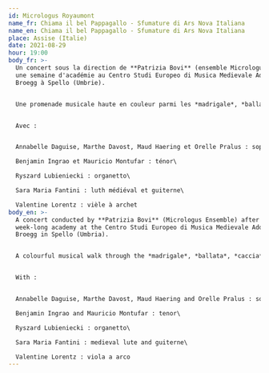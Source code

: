 ```yaml
---
id: Micrologus Royaumont
name_fr: Chiama il bel Pappagallo - Sfumature di Ars Nova Italiana
name_en: Chiama il bel Pappagallo - Sfumature di Ars Nova Italiana
place: Assise (Italie)
date: 2021-08-29
hour: 19:00
body_fr: >-
  Un concert sous la direction de **Patrizia Bovi** (ensemble Micrologus) après
  une semaine d'académie au Centro Studi Europeo di Musica Medievale Adolfo
  Broegg à Spello (Umbrie). 


  Une promenade musicale haute en couleur parmi les *madrigale*, *ballata*, *caccia* et *saltarello* du trecento, qui fera découvrir aux auditeurs la richesse et la diversité de ce répertoire italien du 14è siècle. Des polyphonies à 2 ou 3 voix ainsi que des monodies vous feront voyager à une époque où le texte et sa symbolique étaient mis en valeur par différents procédés musicaux et une déclamation chantée très claire dans ces pièces. 


  Avec : 


  Annabelle Daguise, Marthe Davost, Maud Haering et Orelle Pralus : soprano\

  Benjamin Ingrao et Mauricio Montufar : ténor\

  Ryszard Lubieniecki : organetto\

  Sara Maria Fantini : luth médiéval et guiterne\

  Valentine Lorentz : vièle à archet
body_en: >-
  A concert conducted by **Patrizia Bovi** (Micrologus Ensemble) after a
  week-long academy at the Centro Studi Europeo di Musica Medievale Adolfo
  Broegg in Spello (Umbria). 


  A colourful musical walk through the *madrigale*, *ballata*, *caccia* and *saltarello* of the Trecento, which will introduce the audience to the richness and diversity of this 14th century Italian repertoire. Polyphonies for 2 or 3 voices as well as monodies will take you back to a time when the text and its symbolism were highlighted by different musical processes and a very clear sung declamation in these pieces.


  With : 


  Annabelle Daguise, Marthe Davost, Maud Haering and Orelle Pralus : soprano\

  Benjamin Ingrao and Mauricio Montufar : tenor\

  Ryszard Lubieniecki : organetto\

  Sara Maria Fantini : medieval lute and guiterne\

  Valentine Lorentz : viola a arco
---
```

